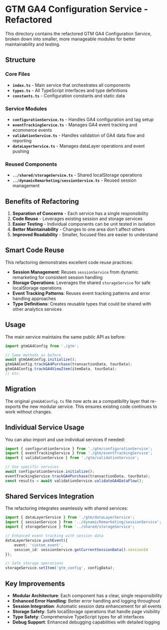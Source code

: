 # GTM GA4 Configuration Service - Refactored

This directory contains the refactored GTM GA4 Configuration Service, broken down into smaller, more manageable modules for better maintainability and testing.

## Structure

### Core Files

- **`index.ts`** - Main service that orchestrates all components
- **`types.ts`** - All TypeScript interfaces and type definitions
- **`constants.ts`** - Configuration constants and static data

### Service Modules

- **`configurationService.ts`** - Handles GA4 configuration and tag setup
- **`eventTrackingService.ts`** - Manages GA4 event tracking and ecommerce events
- **`validationService.ts`** - Handles validation of GA4 data flow and reporting
- **`dataLayerService.ts`** - Manages dataLayer operations and event pushing

### Reused Components

- **`../shared/storageService.ts`** - Shared localStorage operations
- **`../dynamicRemarketing/sessionService.ts`** - Reused session management

## Benefits of Refactoring

1. **Separation of Concerns** - Each service has a single responsibility
2. **Code Reuse** - Leverages existing session and storage services
3. **Easier Testing** - Individual components can be unit tested in isolation
4. **Better Maintainability** - Changes to one area don't affect others
5. **Improved Readability** - Smaller, focused files are easier to understand

## Smart Code Reuse

This refactoring demonstrates excellent code reuse practices:

- **Session Management**: Reuses `sessionService` from dynamic remarketing for consistent session handling
- **Storage Operations**: Leverages the shared `storageService` for safe localStorage operations
- **Event Tracking Patterns**: Reuses event tracking patterns and error handling approaches
- **Type Definitions**: Creates reusable types that could be shared with other analytics services

## Usage

The main service maintains the same public API as before:

```typescript
import gtmGA4Config from './gtm';

// Same methods as before
await gtmGA4Config.initialize();
gtmGA4Config.trackGA4Purchase(transactionData, tourData);
gtmGA4Config.trackGA4ViewItem(itemData, tourData);
// etc.
```

## Migration

The original `gtmGA4Config.ts` file now acts as a compatibility layer that re-exports the new modular service. This ensures existing code continues to work without changes.

## Individual Service Usage

You can also import and use individual services if needed:

```typescript
import { configurationService } from './gtm/configurationService';
import { eventTrackingService } from './gtm/eventTrackingService';
import { validationService } from './gtm/validationService';

// Use specific services
await configurationService.initialize();
eventTrackingService.trackGA4Purchase(transactionData, tourData);
const results = await validationService.validateGA4DataFlow();
```

## Shared Services Integration

The refactoring integrates seamlessly with shared services:

```typescript
import { dataLayerService } from './gtm/dataLayerService';
import { sessionService } from '../dynamicRemarketing/sessionService';
import { storageService } from '../shared/storageService';

// Enhanced event tracking with session data
dataLayerService.pushEvent({
    event: 'custom_event',
    session_id: sessionService.getCurrentSessionData().sessionId
});

// Safe storage operations
storageService.setItem('gtm_config', configData);
```

## Key Improvements

- **Modular Architecture**: Each component has a clear, single responsibility
- **Enhanced Error Handling**: Better error handling and logging throughout
- **Session Integration**: Automatic session data enhancement for all events
- **Storage Safety**: Safe localStorage operations that handle page visibility
- **Type Safety**: Comprehensive TypeScript types for all interfaces
- **Debug Support**: Enhanced debugging capabilities with detailed logging